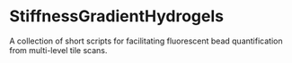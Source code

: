 # StiffnessGradientHydrogels
A collection of short scripts for facilitating fluorescent bead quantification from multi-level tile scans.
